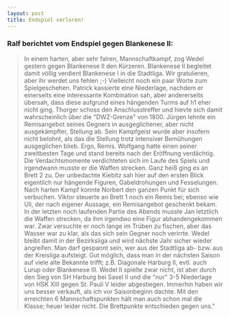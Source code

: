 ```yaml
---
layout: post
title: Endspiel verloren!
---
```


### Ralf berichtet vom Endspiel gegen Blankenese II:

> In einem harten, aber sehr fairen, Mannschaftkampf, zog Wedel gestern gegen Blankenese II den Kürzeren. Blankenese II begleitet damit völlig verdient Blankenese I in die Stadtliga. Wir gratulieren, aber ihr werdet uns fehlen ;-) Vielleicht noch ein paar Worte zum Spielgeschehen. Patrick kassierte eine Niederlage, nachdem er einerseits eine interessante Kombination sah, aber andererseits übersah, dass diese aufgrund eines hängenden Turms auf h1 eher nicht ging. Thorger schoss den Anschlusstreffer und hievte sich damit wahrscheinlich über die "DWZ-Grenze" von 1800. Jürgen lehnte ein Remisangebot seines Gegners in ausgeglichener, aber nicht ausgekämpfter, Stellung ab. Sein Kampfgeist wurde aber insofern nicht belohnt, als das die Stellung trotz intensiver Bemühungen ausgeglichen blieb. Ergo, Remis. Wolfgang hatte einen seiner zweitbesten Tage und stand bereits nach der Eröffnung verdächtig. Die Verdachtsmomente verdichteten sich im Laufe des Spiels und irgendwann musste er die Waffen strecken. Ganz heiß ging es an Brett 2 zu. Der unbedachte Kiebitz sah hier auf den ersten Blick eigentlich nur hängende Figuren, Gabeldrohungen und Fesselungen. Nach harten Kampf konnte Norbert den ganzen Punkt für sich verbuchen. Viktor steuerte an Brett 1 noch ein Remis bei; ebenso wie Uli, der nach eigener Aussage, ein Remisangebot geschenkt bekam. In der letzten noch laufenden Partie des Abends musste Jan letztlich die Waffen strecken, da ihm irgendwo eine Figur abhandengekommen war. Zwar versuchte er noch lange im Trüben zu fischen, aber das Wasser war zu klar, als das sich sein Gegner noch verirrte. Wedel bleibt damit in der Bezirksliga und wird nächste Jahr sicher wieder angreifen. Man darf gespannt sein, wer aus der Stadtliga ab- bzw. aus der Kreisliga aufsteigt. Gut möglich, dass man in der nächsten Saison auf viele alte Bekannte trifft; z.B. Diagonale Harburg II, evtl. auch Lurup oder Blankenese III. Wedel II spielte zwar nicht, ist aber durch den Sieg von SH Harburg bei Sasel II und die "nur" 3-5 Niederlage von HSK XIII gegen St. Pauli V leider abgestiegen. Immerhin haben wir uns besser verkauft, als ich vor Saisonbeginn dachte. Mit den erreichten 6 Mannschaftspunkten hält man auch schon mal die Klasse; heuer leider nicht. Die Brettpunkte entschieden gegen uns."
